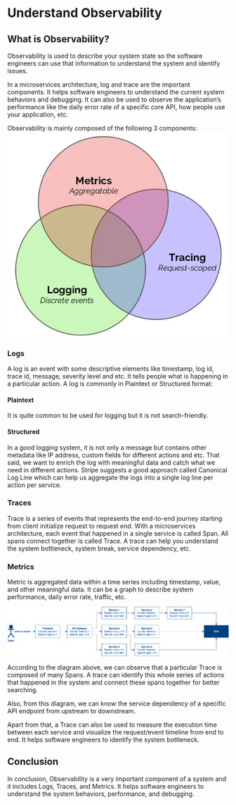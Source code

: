 # Understand Observability

## What is Observability?
Observability is used to describe your system state so the software engineers can use that information to understand the system and identify issues.

In a microservices architecture, log and trace are the important components. It helps software engineers to understand the current system behaviors and debugging. It can also be used to observe the application’s performance like the daily error rate of a specific core API, how people use your application, etc.

Observability is mainly composed of the following 3 components:
![](../assets/resources/understand-observability/understand-observability-1.png)

### Logs
A log is an event with some descriptive elements like timestamp, log id, trace id, message, severity level and etc. It tells people what is happening in a particular action. A log is commonly in Plaintext or Structured format:

#### Plaintext
It is quite common to be used for logging but it is not search-friendly.

#### Structured
In a good logging system, it is not only a message but contains other metadata like IP address, custom fields for different actions and etc. That said, we want to enrich the log with meaningful data and catch what we need in different actions. Stripe suggests a good approach called Canonical Log Line which can help us aggregate the logs into a single log line per action per service.

### Traces
Trace is a series of events that represents the end-to-end journey starting from client initialize request to request end. With a microservices architecture, each event that happened in a single service is called Span. All spans connect together is called Trace. A trace can help you understand the system bottleneck, system break, service dependency, etc.

### Metrics
Metric is aggregated data within a time series including timestamp, value, and other meaningful data. It can be a graph to describe system performance, daily error rate, traffic, etc.

![](../assets/resources/understand-observability/understand-observability-2.png)

According to the diagram above, we can observe that a particular Trace is composed of many Spans. A trace can identify this whole series of actions that happened in the system and connect these spans together for better searching.

Also, from this diagram, we can know the service dependency of a specific API endpoint from upstream to downstream.

Apart from that, a Trace can also be used to measure the execution time between each service and visualize the request/event timeline from end to end. It helps software engineers to identify the system bottleneck.

## Conclusion
In conclusion, Observability is a very important component of a system and it includes Logs, Traces, and Metrics. It helps software engineers to understand the system behaviors, performance, and debugging.